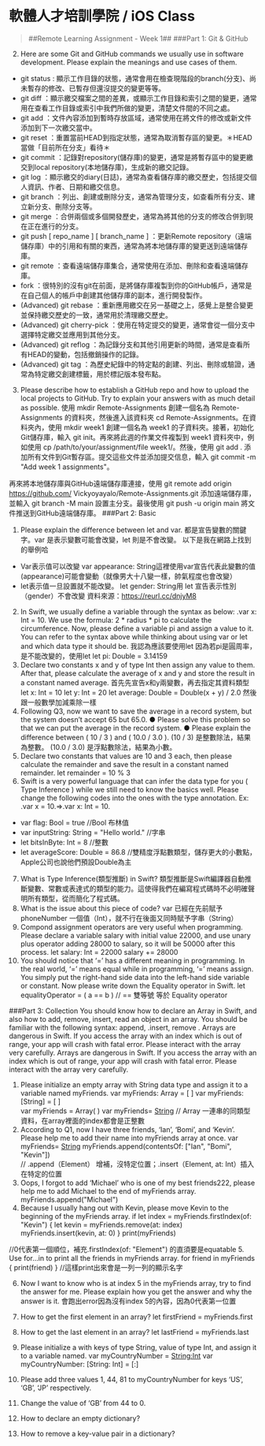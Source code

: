 # 軟體人才培訓學院 / iOS Class
>##Remote Learning Assignment - Week 1##
>###Part 1: Git & GitHub 
2. Here are some Git and GitHub commands we usually use in software development. Please explain the meanings and use cases of them. 
 -    git status : 顯示工作目錄的狀態，通常會用在檢查現階段的branch(分支)、尚未暫存的修改、已暫存但還沒提交的變更等等。
 -    git diff ：顯示繳交檔案之間的差異，或顯示工作目錄和索引之間的變更，通常用在查看工作目錄或索引中我們所做的變更，清楚文件間的不同之處。
 -    git add ：文件內容添加到暫時存放區域，通常使用在將文件的修改或新文件添加到下一次繳交當中。
 -    git reset ：重置當前HEAD到指定狀態，通常為取消暫存區的變更。＊HEAD 當做「目前所在分支」看待＊
 -    git commit ：記錄對repository(儲存庫)的變更，通常是將暫存區中的變更繳交到local repository(本地儲存庫)，生成新的繳交記錄。
 -   git log ：顯示繳交的diary(日誌)，通常為查看儲存庫的繳交歷史，包括提交個人資訊、作者、日期和繳交信息。
 -    git branch ：列出、創建或刪除分支，通常為管理分支，如查看所有分支、建立新分支、刪除分支等。
 -    git merge ：合併兩個或多個開發歷史，通常為將其他的分支的修改合併到現在正在進行的分支。
 -    git push [ repo_name ] [ branch_name ] ：更新Remote repository（遠端儲存庫）中的引用和有關的東西，通常為將本地儲存庫的變更送到遠端儲存庫。
 -    git remote ：查看遠端儲存庫集合，通常使用在添加、刪除和查看遠端儲存庫。
 -    fork ：很特別的沒有git在前面，是將儲存庫複製到你的GitHub帳戶，通常是在自己個人的帳戶中創建其他儲存庫的副本，進行開發製作。
 -    (Advanced) git rebase ：重新應用繳交在另一基礎之上，感覺上是整合變更並保持繳交歷史的一致，通常用於清理繳交歷史。
 -    (Advanced) git cherry-pick ：使用在特定提交的變更，通常會從一個分支中選擇特定繳交並應用到其他分支。
 -    (Advanced) git reflog ：為記錄分支和其他引用更新的時間，通常是查看所有HEAD的變動，包括撤銷操作的記錄。
 -    (Advanced) git tag ：為歷史紀錄中的特定點的創建、列出、刪除或驗證，通常為特定繳交創建標籤，用於標記版本發布點。

3. Please describe how to establish a GitHub repo and how to upload the local projects to GitHub. Try to explain your answers with as much detail as possible.
使用 mkdir Remote-Assignments 創建一個名為 Remote-Assignments 的資料夾，然後進入該資料夾 cd Remote-Assignments。在資料夾內，使用 mkdir week1 創建一個名為 week1 的子資料夾。接著，初始化Git儲存庫，輸入 git init。再來將此週的作業文件複製到 week1 資料夾中，例如使用 cp /path/to/your/assignment/file week1/。然後，使用 git add . 添加所有文件到Git暫存區。提交這些文件並添加提交信息，輸入 git commit -m "Add week 1 assignments"。

再來將本地儲存庫與GitHub遠端儲存庫連接，使用 git remote add origin https://github.com/ Vickyoyayalo/Remote-Assignments.git 添加遠端儲存庫，並輸入 git branch -M main 設置主分支。最後使用 git push -u origin main 將文件推送到GitHub遠端儲存庫。
###Part 2: Basic 
1.    Please explain the difference between let and var.
都是宣告變數的關鍵字。var 是表示變數可能會改變，let 則是不會改變。
以下是我在網路上找到的舉例哈
 -    Var表示值可以改變
var appearance: String這裡使用var宣告代表此變數的值(appearance)可能會變動（就像男大十八變一樣，帥氣程度也會改變）
 -    let表示值一旦設置就不能改變。
let gender: String用 let 宣告表示性別（gender）不會改變
資料來源：https://reurl.cc/dnjyM8
2.    In Swift, we usually define a variable through the syntax as below: 
.var x: Int = 10.
We use the formula: 2 * radius * pi to calculate the circumference. Now, please define a variable pi and assign a value to it. You can refer to the syntax above while thinking about using var or let and which data type it should be. 
我認為應該要使用let 因為若pi是圓周率，是不能改變的，使用let
let pi: Double = 3.14159
3.    Declare two constants x and y of type Int then assign any value to them. After that, please calculate the average of x and y and store the result in a constant named average.
首先先宣告x和y兩變數，再去指定其資料類型
let x: Int = 10
let y: Int = 20
let average: Double = Double(x + y) / 2.0
然後跟一般數學加減乘除一樣
4.    Following Q3, now we want to save the average in a record system, but the system doesn’t accept 65 but 65.0. 
● Please solve this problem so that we can put the average in the record system. 
● Please explain the difference between ( 10 / 3 ) and ( 10.0 / 3.0 ). 
(10 / 3) 是整數除法，結果為整數。
(10.0 / 3.0) 是浮點數除法，結果為小數。
5.    Declare two constants that values are 10 and 3 each, then please calculate the remainder and save the result in a constant named remainder. 
let remainder = 10 % 3
6.    Swift is a very powerful language that can infer the data type for you ( Type Inference ) while we still need to know the basics well. Please change the following codes into the ones with the type annotation. 
Ex: .var x = 10.=>.var x: Int = 10. 
 -    var flag: Bool = true  //Bool 布林值
 -    var inputString: String = "Hello world." //字串
 -    let bitsInByte: Int = 8 //整數
 -    let averageScore: Double = 86.8 //雙精度浮點數類型，儲存更大的小數點，Apple公司也說他們預設Double為主
7.    What is Type Inference(類型推斷) in Swift? 
類型推斷是Swift編譯器自動推斷變數、常數或表達式的類型的能力。這使得我們在編寫程式碼時不必明確聲明所有類型，從而簡化了程式碼。
8.    What is the issue about this piece of code? 
var 已經在先前賦予phoneNumber 一個值（Int），就不行在後面又同時賦予字串（String）
9.    Compond assignment operators are very useful when programming. Please declare a variable salary with initial value 22000, and use unary plus operator adding 28000 to salary, so it will be 50000 after this process. 
let salary: Int = 22000
salary += 28000 
10.    You should notice that ‘=’ has a different meaning in programming. In the real world, ‘=’ means equal while in programming, ‘=’ means assign. You simply put the right-hand side data into the left-hand side variable or constant. Now please write down the Equality operator in Swift. 
let equalityOperator = ( a == b )  // == 雙等號 等於 Equality operator

###Part 3: Collection 
You should know how to declare an Array in Swift, and also how to add, remove, insert, read an object in an array. You should be familiar with the following syntax: append, .insert, remove . 
Arrays are dangerous in Swift. If you access the array with an index which is out of range, your app will crash with fatal error. Please interact with the array very carefully. 
Arrays are dangerous in Swift. If you access the array with an index which is out of range, your app will crash with fatal error. Please interact with the array very carefully. 
1.    Please initialize an empty array with String data type and assign it to a variable named myFriends.
var myFriends: Array<String> = [ ]
var myFriends: [String] = [ ]   
var myFriends = Array<String>( )
var myFriends= [String]( )
// Array 一連串的同類型<Element>資料，在array裡面的index都會是正整數
2.    According to Q1, now I have three friends, ‘Ian’, ‘Bomi’, and ‘Kevin’. Please help me to add their name into myFriends array at once. 
var myFriends= [String]( )
myFriends.append(contentsOf: ["Ian", "Bomi", "Kevin"])  
// .append（Element） 增補，沒特定位置；.insert（Element, at: Int）插入在特定的位置
3.    Oops, I forgot to add ‘Michael’ who is one of my best friends222, please help me to add Michael to the end of myFriends array. 
myFriends.append("Michael")
4.    Because I usually hang out with Kevin, please move Kevin to the beginning of the myFriends array. 
if let index = myFriends.firstIndex(of: "Kevin") {
    let kevin = myFriends.remove(at: index)
    myFriends.insert(kevin, at: 0)
}
print(myFriends)
 
//0代表第一個順位，補充.firstIndex(of: "Element") 的直須要是equatable
5.    Use for...in to print all the friends in myFriends array. 
for friend in myFriends {
    print(friend)
}
//這樣print出來會是一列一列的顯示名字
 
6.    Now I want to know who is at index 5 in the myFriends array, try to find the answer for me. Please explain how you get the answer and why the answer is it. 
會跑出error因為沒有index 5的內容，因為0代表第一位置
7.    How to get the first element in an array? 
let firstFriend = myFriends.first
8.    How to get the last element in an array? 
let lastFriend = myFriends.last
9.    Please initialize a with keys of type String, value of type Int, and assign it to a variable named. 
var myCountryNumber = [String:Int]()
var myCountryNumber: [String: Int] = [:]
10.    Please add three values 1, 44, 81 to myCountryNumber for keys ‘US’, ‘GB’, ‘JP’ respectively. 

11.    Change the value of ‘GB’ from 44 to 0. 
12.    How to declare an empty dictionary? 
13.    How to remove a key-value pair in a dictionary? 

